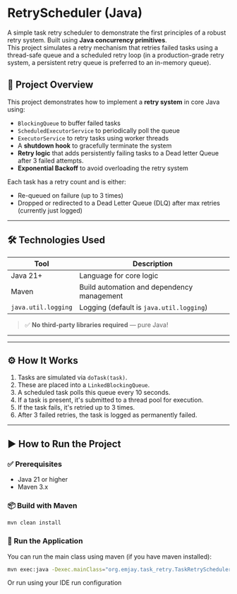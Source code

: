 # RetryScheduler (Java)

A simple task retry scheduler to demonstrate the first principles of a robust retry system. Built using **Java concurrency primitives**.  
This project simulates a retry mechanism that retries failed tasks using a thread-safe queue and a scheduled retry loop (in a production-grade retry system, a persistent retry queue is preferred to an in-memory queue).

## 🚀 Project Overview

This project demonstrates how to implement a **retry system** in core Java using:

- `BlockingQueue` to buffer failed tasks
- `ScheduledExecutorService` to periodically poll the queue
- `ExecutorService` to retry tasks using worker threads
- A **shutdown hook** to gracefully terminate the system
- **Retry logic** that adds persistently failing tasks to a Dead letter Queue after 3 failed attempts.
- **Exponential Backoff** to avoid overloading the retry system

Each task has a retry count and is either:
- Re-queued on failure (up to 3 times)
- Dropped or redirected to a Dead Letter Queue (DLQ) after max retries (currently just logged)

---

## 🛠 Technologies Used

| Tool                       | Description |
|----------------------------|-------------|
| Java 21+                   | Language for core logic |
| Maven                      | Build automation and dependency management |
| `java.util.logging` | Logging (default is `java.util.logging`) |

> ✅ **No third-party libraries required** — pure Java!

---


---

## ⚙️ How It Works

1. Tasks are simulated via `doTask(task)`.
2. These are placed into a `LinkedBlockingQueue`.
3. A scheduled task polls this queue every 10 seconds.
4. If a task is present, it's submitted to a thread pool for execution.
5. If the task fails, it's retried up to 3 times.
6. After 3 failed retries, the task is logged as permanently failed.

---

## ▶️ How to Run the Project

### ✅ Prerequisites

- Java 21 or higher
- Maven 3.x

### 📦 Build with Maven

```bash
mvn clean install
```

### 🚀 Run the Application
You can run the main class using maven (if you have maven installed):

```bash
mvn exec:java -Dexec.mainClass="org.emjay.task_retry.TaskRetrySchedulerApplication"
```

Or run using your IDE run configuration
